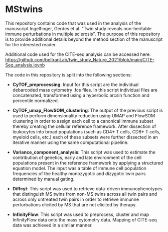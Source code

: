 # MStwins
This repository contains code that was used in the analysis of the manuscript Ingelfinger, Gerdes et al. "Twin study reveals non-heritable immune perturbations in multiple sclerosis". The purpose of this repository is to provide additional details beyond the method section of the manuscript for the interested reader. 

Additional code used for the CITE-seq analysis can be accessed here:
https://github.com/beltranLab/twin_study_Nature_2021/blob/main/CITE-Seq_analysis.ipynb

The code in this repository is split into the following sections:

- **CyTOF_preprocessing**: 
Input for this script are the individual debarcoded mass cytometry .fcs files. In this script individual files are concatenated, transformed using a hyperbolic arcsin function and percentile normalized.

- **CyTOF_umap_FlowSOM_clustering**: 
The output of the previous script is used to perform dimensionality reduction using UMAP and FlowSOM clustering in order to assign each cell to a canonical immune subset thereby creating the cellular reference framework. After dissection of leukocytes into broad populations (such as CD4+ T cells, CD8+ T cells, myeloid cells, etc.) each of these subsets were further dissected in an iterative manner using the same computational pipeline.

- **Variance_component_analysis**: 
This script was used to estimate the contribution of genetics, early and late environment of the cell populations present in the reference framework by applying a structured equation model. The input was a table of immune cell population frequencies of the healthy monozygotic and dizygotic twin pairs determined by manual gating.

- **Diffcyt**: 
This script was used to retrieve data-driven immunophenotypes that distinguish MS twins from non-MS twins across all twin pairs and across only untreated twin pairs in order to retrieve immunne perturbations elicited by MS that are not elicited by therapy.

- **InfinityFlow**: 
This script was used to preprocess, cluster and map InfinityFlow data onto the mass cytometry data. Mapping of CITE-seq data was achieved in a similar manner.
